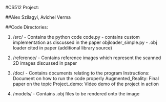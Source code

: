 #CS512 Project:

##Alex Szilagyi, Avichel Verma

##Code Directories:

1. /src/ - Contains the python code
   code.py - contains custom implementation as discussed in the paper
   objloader_simple.py - .obj loader cited in paper (additional library source)


2. /reference/ - Contains reference images which represent the scanned 2D images discussed in paper


3. /doc/ - Contains documents relating to the program
   Instructions: Document on how to run the code properly
   Augmented_Reality: Final paper on the topic
   Project_demo: Video demo of the project in action


4. /models/ - Contains .obj files to be rendered onto the image
